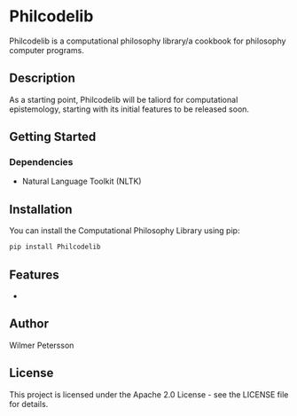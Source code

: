 # Philcodelib

Philcodelib is a computational philosophy library/a cookbook for philosophy computer programs.

## Description

As a starting point, Philcodelib will be taliord for computational epistemology, starting with its initial features to be released soon.

## Getting Started

### Dependencies
* Natural Language Toolkit (NLTK)

## Installation

You can install the Computational Philosophy Library using pip:

```bash
pip install Philcodelib
```

## Features
*

## Author
Wilmer Petersson

## License
This project is licensed under the Apache 2.0 License - see the LICENSE file for details.
